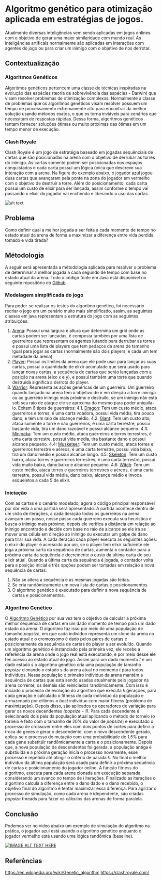 # Algoritmo genético para otimização aplicada em estratégias de jogos.

Atualmente diversas inteligências vem sendo aplicadas em jogos onlines com o objetivo de gerar uma maior similaridade com mundo real. As inteligências artificais normalmente são aplicadas em interações com agentes do jogo ou para criar um inimigo com o objetivo de nos derrotar.

## Contextualização

### Algoritmos Genéticos

Algoritmos genéticos pertencem uma classe de técnicas inspiradas na evolução das espécies (teoria de sobrevivência das espécies - Darwin) que visam resolver problemas de otimização complexos. Normalmente a classe de problemas que os algoritmos genéticos visam resolver possuem um tempo de processamento extremamente alto para encontrar da melhor solução usando métodos exatos, o que os torna inviáveis para cenários que necessitam de respostas rápidas. Dessa forma, algoritmos genéticos tentam fornecer soluções ótimas ou muito próximas das ótimas em um tempo menor de execução.

### Clash Royale

Clash Royale é um jogo de estratégia baseado em jogadas sequênciais de cartas que são posicionadas na arena com o objetivo de derrubar as torres do inimigo. As cartas somente podem ser posicionadas nos espaços conquistados e cada carta possui um lógica única que descreve sua interação com a arena. Na figura do exemplo abaixo, o jogador azul jogou duas cartas que avançaram pela ponte na zona do jogador em vermelho com o objetivo de destruir a torre. Além do posicionamento, cada carta possui um custo de elixir para ser lançada, assim conforme o tempo vai passando o elixir do jogador vai enchendo e liberando o uso das cartas.

![alt text](http://i.utdstc.com/screen/android/thumb/clash-royale-5.jpg "Class example")

## Problema

Como definir qual a melhor jogada a ser feita a cada momento de tempo no estado atual da arena de forma a maximizar a diferença entre vida perdida tomado e vida tirada?

## Métodologia

A seguir será apresentada a métodologia aplicada para resolver o problema de determinar a melhor jogada a cada segundo de tempo com base no estado atual da arena. Todo o código fonte em Java está disponível no seguinte repositório do [Github](https://github.com/schmittjoaopedro/ai-predatory-instinct).

### Modelagem simplificada do jogo

Para poder-se realizar os testes do algoritmo genético, foi necessário recriar o jogo em um cenário muito mais simplificado, assim, as seguintes classes em java representam a estrutura do jogo com as seguintes atribuições:

1. [Arena](https://github.com/schmittjoaopedro/ai-predatory-instinct/blob/master/src/main/java/net/schmittjoaopedro/game/Arena.java): Possui uma largura e altura que determina um grid onde as cartas podem ser lançadas, é composta também por uma lista de guerreiros que representam os agentes lutando para derrubar as torres e possui uma lista de players que tem pedaços da arena de tamanho igual para jogar as cartas (normalmente são dois players, e cada um tem metadade da arena).
2. [Player](https://github.com/schmittjoaopedro/ai-predatory-instinct/blob/master/src/main/java/net/schmittjoaopedro/game/Player.java): Possui os limites da arena que ele pode usar para lançar as suas cartas, possui a quantidade de elixir acumulado que será usado para lançar novas cartas, a sequência de cartas que serão lançadas com a posição na arena (eixo x e y), e possui também uma torre que quando destruída significa a derrota do player.
3. [Warrior](https://github.com/schmittjoaopedro/ai-predatory-instinct/blob/master/src/main/java/net/schmittjoaopedro/game/warrior/Warrior.java): Representa as ações genéricas de um guerreiro. Um guerreiro quando lançado na arena tem o objetivo de ir em direção a torre inimiga ou ao guerreiro inimigo mais próximo e destruílo, se um inimigo não está sob seu raio de ataque ele se aproxima do mesmo para poder aniquila-lo. Exitem 6 tipos de guerreiros:
4.1. [Dragon](https://github.com/schmittjoaopedro/ai-predatory-instinct/blob/master/src/main/java/net/schmittjoaopedro/game/warrior/Dragon.java): Tem um custo médio, ataca guerreiros e torres, é uma carta voadora, possui vida média, tira pouco dano, e tem um raio de alcançe médio.
4.2. [Giant](https://github.com/schmittjoaopedro/ai-predatory-instinct/blob/master/src/main/java/net/schmittjoaopedro/game/warrior/Giant.java): Tem um custo alto, ataca somente a torre e não guerreiros, é uma carta terrestre, possui bastante vida, tira um dano razoável e possui alcance pequeno.
4.3. [Minipeka](https://github.com/schmittjoaopedro/ai-predatory-instinct/blob/master/src/main/java/net/schmittjoaopedro/game/warrior/Minipeka.java): Tem um custo médio, ataca guerreiros e torres terrestres, é uma carta terrestre, possui vida média, tira bastante dano e possui alcance pequeno.
4.4: [Musketeer](https://github.com/schmittjoaopedro/ai-predatory-instinct/blob/master/src/main/java/net/schmittjoaopedro/game/warrior/Musketeer.java): Tem um custo médio, ataca torres e guerreiros terrestre e aéreos, é uma carta terrestre, possui vida baixa, tira um dano médio e possui alcance longo.
4.5: [Skeleton](https://github.com/schmittjoaopedro/ai-predatory-instinct/blob/master/src/main/java/net/schmittjoaopedro/game/warrior/Skeleton.java): Tem um custo baixo, ataca torres e guerreiros terrestres, é uma carta terrestre, possui vida muito baixa, dano baixo e alcance pequeno.
4.6: [Witch](https://github.com/schmittjoaopedro/ai-predatory-instinct/blob/master/src/main/java/net/schmittjoaopedro/game/warrior/Witch.java): Tem um custo médio, ataca torres e guerreiros terrestres e aéreos, é uma carta terrestre, possui vida média, dano baixo, alcançe médio e invoca esqueletos a cada 5 de elixir.

### Iniciação

Com as cartas e o cenário modelado, agora o código principal responsável por dar vida à uma partida será apresentado. A partida acontece dentro de um ciclo de iterações, a cada iteração todos os guerreiros na arena avançam um passo, nesse passo cada guerreiro executa sua heuristíca e busca o inimigo mais próximo, depois ele verifica a distância em relação ao inimigo encontrado e decide com base no raio de alcance se ele irá se mover uma célula em direção ao inimigo ou executar um golpe de dano para tirar sua vida. A cada iteração cada player executa as seguintes ações: o elixir do player é acrescido por um, se o player tem elixir suficiente ele joga a próxima carta da sequência de cartas, aumenta o contador para a próxima carta da sequência e decremente o custo da última carta do seu elixir atual. Quando a última carta da sequência é jogada, o contador volta para a posição inicial e três opções podem ser tomadas em relação à nova sequência de cartas:
1. Não se altera a sequência e as mesmas jogadas são feitas.
2. Se cria randômicamente um nova lista de cartas e posicionamentos.
3. O algoritmo genético é executado para definir a nova sequência de cartas e posicionamentos.

### Algoritmo Genético

O [Algoritmo Genético](https://github.com/schmittjoaopedro/ai-predatory-instinct/blob/master/src/main/java/net/schmittjoaopedro/ia/GeneticAlgorithm.java) por sua vez tem o objetivo de calcular a próxima melhor sequência de cartas em um dado momento de tempo para um dado estado da arena. O algoritmo faz isso por meio de uma população de tamanho *popsize*, em que cada indíviduo representa um clone da arena no estado atual e o cromossomo é dado pelos pares de cartas e posicionamente da sequência de cartas do player a ser evoluído.
Quando um algoritmo genético é instanciado pela primeira vez, ele recebe a referência da arena onde o jogo real está executando, e por meio desse ele ten acesso ao estado atual do jogo.
Assim para um dado momento *t* e um dado estado *s* o algoritmo genético cria uma população de tamanho *popsize* clonando o estado *s* da arena atual no momento *t* para todos indíviduos. Nessa população o primeiro indíviduo da arena mantém a sequência de cartas que está sendo usadas atualmente pelo jogador na arena corrente, os demais são reiniciados randômicamente. Com isso é iniciado o processo de evolução do algoritmo que executa *k* gerações, para cada geração é cálculado o fitness de cada indíviduo da população e armazenado por elitimos o *best* individuo com maior fitness (problema de maximização). Depois disso, são aplicados os operadores de variação para gerar os novos decendentes *(popsize - 1)*. Para cada decendente é selecionado dois pais da população atual aplicando o método de torneio (o torneio é feito com o tamanho de 20% do valor de *popsize*) e executado o processo de crossover entre eles com dois pontos de cortes para definir a troca de genes e gerar o descendente, com o novo descendente gerado, aplica-se o processo de mutação com uma probabilidade de *1.5%* para cada gene substitúir randômicamente a carta e o posicionamente. Depois que, a nova população de descendentes foi gerada, a população antiga é substiuída e a próxima geração inicía o processo novamente, esse processo é repetido até atingir o critério de parada *k*. No final o melhor indíviduo da última população será usado para definir a próxima sequência de cartas e posicionamento do jogador online.
A função fitness do algoritmo, executa para cada arena clonada um execução separada considerando um avanço no tempo de *l* iterações. Finalizado as iterações o algortimo calcula a diferença entre o dano dado e o dano recebido, o objetivo final do algoritmo é tentar maximizar essa diferença. Para agilizar o processo de simulação, como cada arena é idependente, são criadas *popsize* threads para fazer os cálculos das arenas de forma paralela.

## Conclusão

Podemos ver no vídeo abaixo um exemplo de simulação do algoritmo na prática, o jogador azul está usando o algoritmo genético enquanto o jogador vermelho está usando uma lógica randômica (baseline).

[![IMAGE ALT TEXT HERE](https://img.youtube.com/vi/fcrzux2yaJk/0.jpg)](https://www.youtube.com/watch?v=fcrzux2yaJk)

## Referências
https://en.wikipedia.org/wiki/Genetic_algorithm
https://clashroyale.com/
